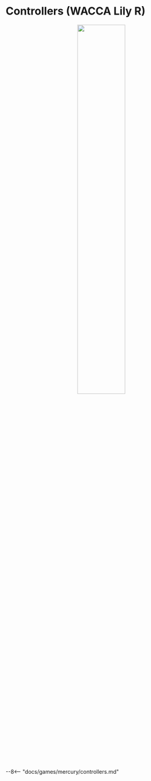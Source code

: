 # Controllers (WACCA Lily R)
<div style="text-align: center;">
    <img src="/img/wacca/waccalilyr.png" width="50%">
</div>

--8<-- "docs/games/mercury/controllers.md"